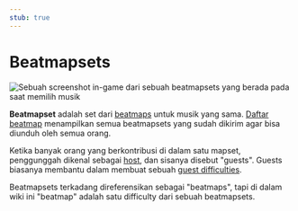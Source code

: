 ```yaml
---
stub: true
---
```


# Beatmapsets

![Sebuah screenshot in-game dari sebuah beatmapsets yang berada pada saat memilih musik](img/in-game.jpg "Beatmapsets oleh Sing \"nanobii - popsicle beach\"")

**Beatmapset** adalah set dari [beatmaps](/wiki/Beatmaps) untuk musik yang sama. [Daftar beatmap](https://osu.ppy.sh/beatmapsets) menampilkan semua beatmapsets yang sudah dikirim agar bisa diunduh oleh semua orang.

Ketika banyak orang yang berkontribusi di dalam satu mapset, penggunggah dikenal sebagai [host](Beatmapset_host), dan sisanya disebut "guests". Guests biasanya membantu dalam membuat sebuah [guest difficulties](Guest_difficulty).

Beatmapsets terkadang direferensikan sebagai "beatmaps", tapi di dalam wiki ini "beatmap" adalah satu difficulty dari sebuah beatmapsets.